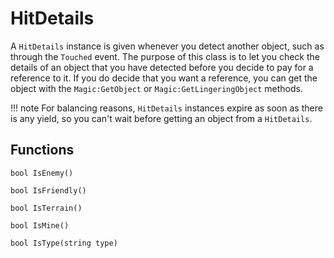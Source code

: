 # HitDetails
A `HitDetails` instance is given whenever you detect another object, such as through the `Touched` event. The purpose of this class is to let you check the details of an object that you have detected before you decide to pay for a reference to it. If you do decide that you want a reference, you can get the object with the `Magic:GetObject` or `Magic:GetLingeringObject` methods. 

!!! note
    For balancing reasons, `HitDetails` instances expire as soon as there is any yield, so you can't wait before getting an object from a `HitDetails`.

## Functions
`bool IsEnemy()`

`bool IsFriendly()`

`bool IsTerrain()`

`bool IsMine()`

`bool IsType(string type)`